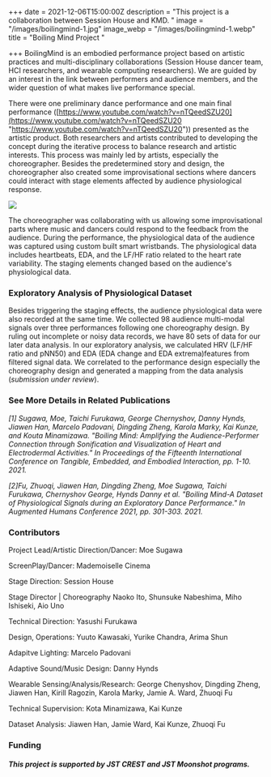 +++
date = 2021-12-06T15:00:00Z
description = "This project is a collaboration between Session House and KMD. "
image = "/images/boilingmind-1.jpg"
image_webp = "/images/boilingmind-1.webp"
title = "Boiling Mind Project "

+++
BoilingMind is an embodied performance project based on artistic practices and multi-disciplinary collaborations (Session House dancer team, HCI researchers, and wearable computing researchers).  We are guided by an interest in the link between performers and audience members, and the wider question of what makes live performance special.

There were one preliminary dance performance and one main final performance ([https://www.youtube.com/watch?v=nTQeedSZU20](https://www.youtube.com/watch?v=nTQeedSZU20 "https://www.youtube.com/watch?v=nTQeedSZU20")) presented as the artistic product. Both researchers and artists contributed to developing the concept during the iterative process to balance research and artistic interests. This process was mainly led by artists, especially the choreographer. Besides the predetermined story and design, the choreographer also created some improvisational sections where dancers could interact with stage elements affected by audience physiological response.

![](/images/boiling-mind.webp)

The choreographer was collaborating with us allowing some improvisational parts where music and dancers could respond to the feedback from the audience. During the performance, the physiological data of the audience was captured using custom built smart wristbands. The physiological data includes heartbeats, EDA, and the LF/HF ratio related to the heart rate variability. The staging elements changed based on the audience's physiological data.

### Exploratory Analysis of Physiological Dataset

Besides triggering the staging effects, the audience physiological data were also recorded at the same time. We collected 98 audience multi-modal signals over three performances following one choreography design. By ruling out incomplete or noisy data records, we have 80 sets of data for our later data analysis. In our exploratory analysis, we calculated HRV (LF/HF ratio and pNN50) and EDA (EDA change and EDA extrema)features from filtered signal data. We correlated to the performance design especially the choreography design and generated a mapping from the data analysis (_submission under review_).

### See More Details in Related Publications

_\[1\] Sugawa, Moe, Taichi Furukawa, George Chernyshov, Danny Hynds, Jiawen Han, Marcelo Padovani, Dingding Zheng, Karola Marky, Kai Kunze, and Kouta Minamizawa. "Boiling Mind: Amplifying the Audience-Performer Connection through Sonification and Visualization of Heart and Electrodermal Activities." In Proceedings of the Fifteenth International Conference on Tangible, Embedded, and Embodied Interaction, pp. 1-10. 2021._

_\[2\]Fu, Zhuoqi, Jiawen Han, Dingding Zheng, Moe Sugawa, Taichi Furukawa, Chernyshov George, Hynds Danny et al. "Boiling Mind-A Dataset of Physiological Signals during an Exploratory Dance Performance." In Augmented Humans Conference 2021, pp. 301-303. 2021._

### Contributors

Project Lead/Artistic Direction/Dancer: Moe Sugawa

ScreenPlay/Dancer: Mademoiselle Cinema

Stage Direction: Session House

Stage Director | Choreography Naoko Ito, Shunsuke Nabeshima, Miho Ishiseki, Aio Uno

Technical Direction: Yasushi Furukawa

Design, Operations: Yuuto Kawasaki, Yurike Chandra, Arima Shun

Adapitve Lighting: Marcelo Padovani

Adaptive Sound/Music Design: Danny Hynds

Wearable Sensing/Analysis/Research: George Chenyshov, Dingding Zheng, Jiawen Han, Kirill Ragozin, Karola Marky, Jamie A. Ward, Zhuoqi Fu

Technical Supervision: Kota Minamizawa, Kai Kunze

Dataset Analysis: Jiawen Han, Jamie Ward, Kai Kunze, Zhuoqi Fu

### Funding

##### This project is supported by JST CREST and  JST Moonshot programs.